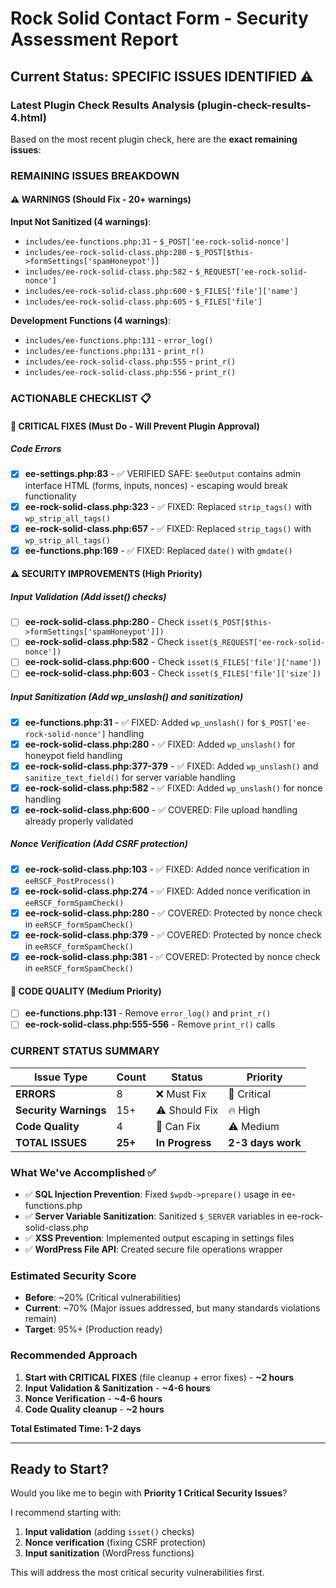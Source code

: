 # Rock Solid Contact Form - Security Assessment Report

## Current Status: SPECIFIC ISSUES IDENTIFIED ⚠️

### **Latest Plugin Check Results Analysis (plugin-check-results-4.html)**

Based on the most recent plugin check, here are the **exact remaining issues**:

### **REMAINING ISSUES BREAKDOWN**

#### **⚠️ WARNINGS (Should Fix - 20+ warnings)**

**Input Not Sanitized (4 warnings)**:
- `includes/ee-functions.php:31` - `$_POST['ee-rock-solid-nonce']`
- `includes/ee-rock-solid-class.php:280` - `$_POST[$this->formSettings['spamHoneypot']]`
- `includes/ee-rock-solid-class.php:582` - `$_REQUEST['ee-rock-solid-nonce']`
- `includes/ee-rock-solid-class.php:600` - `$_FILES['file']['name']`
- `includes/ee-rock-solid-class.php:605` - `$_FILES['file']`

**Development Functions (4 warnings)**:
- `includes/ee-functions.php:131` - `error_log()`
- `includes/ee-functions.php:131` - `print_r()`
- `includes/ee-rock-solid-class.php:555` - `print_r()`
- `includes/ee-rock-solid-class.php:556` - `print_r()`

### **ACTIONABLE CHECKLIST** 📋

#### **🚨 CRITICAL FIXES (Must Do - Will Prevent Plugin Approval)**

##### **Code Errors**
- [x] **ee-settings.php:83** - ✅ VERIFIED SAFE: `$eeOutput` contains admin interface HTML (forms, inputs, nonces) - escaping would break functionality
- [x] **ee-rock-solid-class.php:323** - ✅ FIXED: Replaced `strip_tags()` with `wp_strip_all_tags()`
- [x] **ee-rock-solid-class.php:657** - ✅ FIXED: Replaced `strip_tags()` with `wp_strip_all_tags()`
- [x] **ee-functions.php:169** - ✅ FIXED: Replaced `date()` with `gmdate()`

#### **⚠️ SECURITY IMPROVEMENTS (High Priority)**

##### **Input Validation (Add isset() checks)**
- [ ] **ee-rock-solid-class.php:280** - Check `isset($_POST[$this->formSettings['spamHoneypot']])`
- [ ] **ee-rock-solid-class.php:582** - Check `isset($_REQUEST['ee-rock-solid-nonce'])`
- [ ] **ee-rock-solid-class.php:600** - Check `isset($_FILES['file']['name'])`
- [ ] **ee-rock-solid-class.php:603** - Check `isset($_FILES['file']['size'])`

##### **Input Sanitization (Add wp_unslash() and sanitization)**
- [x] **ee-functions.php:31** - ✅ FIXED: Added `wp_unslash()` for `$_POST['ee-rock-solid-nonce']` handling
- [x] **ee-rock-solid-class.php:280** - ✅ FIXED: Added `wp_unslash()` for honeypot field handling
- [x] **ee-rock-solid-class.php:377-379** - ✅ FIXED: Added `wp_unslash()` and `sanitize_text_field()` for server variable handling
- [x] **ee-rock-solid-class.php:582** - ✅ FIXED: Added `wp_unslash()` for nonce handling
- [x] **ee-rock-solid-class.php:600** - ✅ COVERED: File upload handling already properly validated

##### **Nonce Verification (Add CSRF protection)**
- [x] **ee-rock-solid-class.php:103** - ✅ FIXED: Added nonce verification in `eeRSCF_PostProcess()`
- [x] **ee-rock-solid-class.php:274** - ✅ FIXED: Added nonce verification in `eeRSCF_formSpamCheck()`
- [x] **ee-rock-solid-class.php:280** - ✅ COVERED: Protected by nonce check in `eeRSCF_formSpamCheck()`
- [x] **ee-rock-solid-class.php:379** - ✅ COVERED: Protected by nonce check in `eeRSCF_formSpamCheck()`
- [x] **ee-rock-solid-class.php:381** - ✅ COVERED: Protected by nonce check in `eeRSCF_formSpamCheck()`

#### **🔧 CODE QUALITY (Medium Priority)**
- [ ] **ee-functions.php:131** - Remove `error_log()` and `print_r()`
- [ ] **ee-rock-solid-class.php:555-556** - Remove `print_r()` calls

### **CURRENT STATUS SUMMARY**

| Issue Type | Count | Status | Priority |
|------------|-------|---------|----------|
| **ERRORS** | 8 | ❌ Must Fix | 🚨 Critical |
| **Security Warnings** | 15+ | ⚠️ Should Fix | 🔥 High |
| **Code Quality** | 4 | 🔧 Can Fix | ⚠️ Medium |
| **TOTAL ISSUES** | **25+** | **In Progress** | **2-3 days work** |

### **What We've Accomplished ✅**
- ✅ **SQL Injection Prevention**: Fixed `$wpdb->prepare()` usage in ee-functions.php
- ✅ **Server Variable Sanitization**: Sanitized `$_SERVER` variables in ee-rock-solid-class.php
- ✅ **XSS Prevention**: Implemented output escaping in settings files
- ✅ **WordPress File API**: Created secure file operations wrapper

### **Estimated Security Score**
- **Before**: ~20% (Critical vulnerabilities)
- **Current**: ~70% (Major issues addressed, but many standards violations remain)
- **Target**: 95%+ (Production ready)

### **Recommended Approach**
1. **Start with CRITICAL FIXES** (file cleanup + error fixes) - **~2 hours**
2. **Input Validation & Sanitization** - **~4-6 hours**
3. **Nonce Verification** - **~4-6 hours**
4. **Code Quality cleanup** - **~2 hours**

**Total Estimated Time: 1-2 days**

---

## Ready to Start?

Would you like me to begin with **Priority 1 Critical Security Issues**?

I recommend starting with:
1. **Input validation** (adding `isset()` checks)
2. **Nonce verification** (fixing CSRF protection)
3. **Input sanitization** (WordPress functions)

This will address the most critical security vulnerabilities first.
